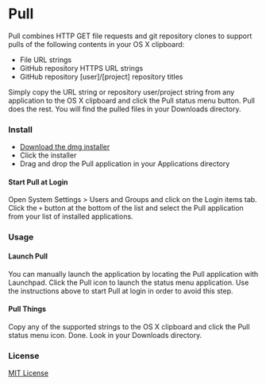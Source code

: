 # Pull

Pull combines HTTP GET file requests and git repository clones to support pulls of the following contents in your OS X clipboard:

- File URL strings
- GitHub repository HTTPS URL strings
- GitHub repository [user]/[project] repository titles

Simply copy the URL string or repository user/project string from any application to the OS X clipboard and click the Pull status menu button.  Pull does the rest.  You will find the pulled files in your Downloads directory.


### Install

- [Download the dmg installer](https://github.com/chrissimpkins/pull/releases/download/v0.9.0/Pull-Installer.dmg)
- Click the installer
- Drag and drop the Pull application in your Applications directory

#### Start Pull at Login

Open System Settings > Users and Groups and click on the Login items tab.  Click the `+` button at the bottom of the list and select the Pull application from your list of installed applications.


### Usage

#### Launch Pull

You can manually launch the application by locating the Pull application with Launchpad.  Click the Pull icon to launch the status menu application.  Use the instructions above to start Pull at login in order to avoid this step.

#### Pull Things

Copy any of the supported strings to the OS X clipboard and click the Pull status menu icon.  Done.  Look in your Downloads directory.


### License

[MIT License](https://github.com/chrissimpkins/pull/blob/master/LICENSE)
